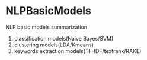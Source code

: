 # NLPBasicModels
NLP basic models summarization
1. classification models(Naive Bayes/SVM)
2. clustering models(LDA/Kmeans)
3. keywords extraction models(TF-IDF/textrank/RAKE)
